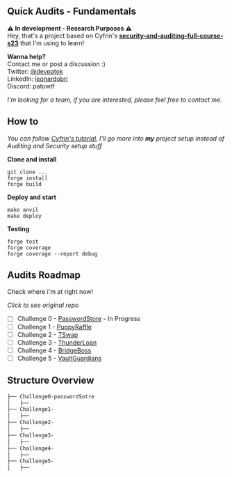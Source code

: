 ## **Quick Audits - Fundamentals**
**⚠️ In development - Research Purposes ⚠️**  
Hey, that's a project based on Cyfrin's **[security-and-auditing-full-course-s23](https://github.com/Cyfrin/security-and-auditing-full-course-s23)** that I'm using to learn!

**Wanna help?**  
Contact me or post a discussion :)  
Twitter: [@devpatok](https://twitter.com/devpatok)  
LinkedIn: [leonardobri](https://www.linkedin.com/in/leonardobri/)  
Discord: patowtf   

*I'm looking for a team, if you are interested, please feel free to contact me.*  

## How to
*You can follow [Cyfrin's tutorial](https://youtu.be/pUWmJ86X_do?si=Lv4n7XqDLVLEp9WX), I'll go more into **my** project setup instead of Auditing and Security setup stuff*  

**Clone and install**

    git clone ... 
    forge install
    forge build
    
   **Deploy and start**
   
    make anvil
    make deploy
 
   **Testing**
	   
    forge test
    forge coverage
    forge coverage --report debug

  
## Audits Roadmap
Check where i'm at right now!

*Click to see original repo*
- [ ] Challenge 0 - [PasswordStore](https://github.com/Cyfrin/3-passwordstore-audit/tree/onboarded) - In Progress
- [ ] Challenge 1 - [PuppyRaffle](https://github.com/Cyfrin/security-and-auditing-full-course-s23?tab=readme-ov-file#-section-4-manual--static-analysis--puppy-raffle-audit) 
- [ ] Challenge 2 - [TSwap](https://github.com/Cyfrin/security-and-auditing-full-course-s23?tab=readme-ov-file#-section-5-invariants--intro-to-defi--tswap-audit)
- [ ] Challenge 3 - [ThunderLoan](https://github.com/Cyfrin/security-and-auditing-full-course-s23?tab=readme-ov-file#%EF%B8%8F-section-6-centralization-proxies-and-oracles--thunder-loan-audit) 
- [ ] Challenge 4 - [BridgeBoss](https://github.com/Cyfrin/security-and-auditing-full-course-s23?tab=readme-ov-file#-section-7-bridges-chains-signatures-intro-to-yulassembly--bridge-boss-audit) 
- [ ] Challenge 5 - [VaultGuardians](https://github.com/Cyfrin/security-and-auditing-full-course-s23?tab=readme-ov-file#section-8-the-final-boss-audit-mev-nodes--daos--vault-guardians-audit) 

## Structure Overview
```bash
├── Challenge0-passwordSotre
│   ├── 
├── Challenge1-
│   ├── 
├── Challenge2-
│   ├── 
├── Challenge3-
│   ├── 
├── Challenge4-
│   ├── 
├── Challenge5-
│   ├── 
```


